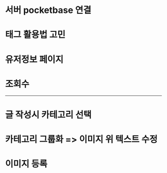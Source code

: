 # 서버 pocketbase 연결

# 태그 활용법 고민

# 유저정보 페이지

# 조회수

---

# 글 작성시 카테고리 선택

# 카테고리 그룹화 => 이미지 위 텍스트 수정

# 이미지 등록
